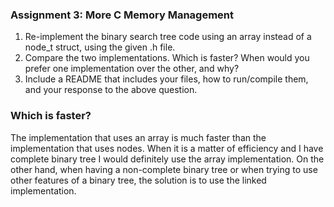 ### Assignment 3: More C Memory Management

1. Re-implement the binary search tree code using an array instead of a node_t struct, using the given .h file.
2. Compare the two implementations. Which is faster? When would you prefer one implementation over the other, and why?
3. Include a README that includes your files, how to run/compile them, and your response to the above question.

### Which is faster?
The implementation that uses an array is much faster than the implementation that uses nodes.
When it is a matter of efficiency and I have complete binary tree I would definitely use the array implementation.
On the other hand, when having a non-complete binary tree or when trying to use other features of a binary tree,
the solution is to use the linked implementation.

